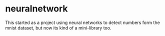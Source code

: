 # neuralnetwork
This started as a project using neural networks to detect numbers form the mnist dataset, but now its kind of a mini-library too.
